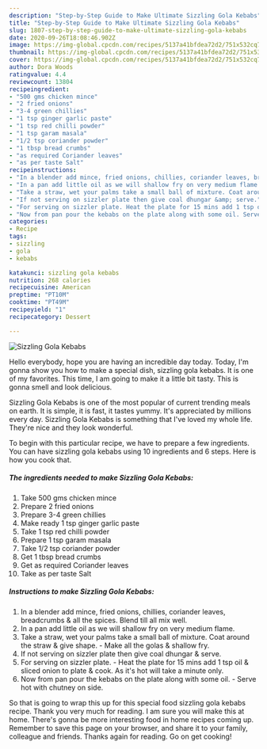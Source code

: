 ```yaml
---
description: "Step-by-Step Guide to Make Ultimate Sizzling Gola Kebabs"
title: "Step-by-Step Guide to Make Ultimate Sizzling Gola Kebabs"
slug: 1807-step-by-step-guide-to-make-ultimate-sizzling-gola-kebabs
date: 2020-09-26T18:08:46.902Z
image: https://img-global.cpcdn.com/recipes/5137a41bfdea72d2/751x532cq70/sizzling-gola-kebabs-recipe-main-photo.jpg
thumbnail: https://img-global.cpcdn.com/recipes/5137a41bfdea72d2/751x532cq70/sizzling-gola-kebabs-recipe-main-photo.jpg
cover: https://img-global.cpcdn.com/recipes/5137a41bfdea72d2/751x532cq70/sizzling-gola-kebabs-recipe-main-photo.jpg
author: Dora Woods
ratingvalue: 4.4
reviewcount: 13804
recipeingredient:
- "500 gms chicken mince"
- "2 fried onions"
- "3-4 green chillies"
- "1 tsp ginger garlic paste"
- "1 tsp red chilli powder"
- "1 tsp garam masala"
- "1/2 tsp coriander powder"
- "1 tbsp bread crumbs"
- "as required Coriander leaves"
- "as per taste Salt"
recipeinstructions:
- "In a blender add mince, fried onions, chillies, coriander leaves, breadcrumbs &amp; all the spices. Blend till all mix well."
- "In a pan add little oil as we will shallow fry on very medium flame."
- "Take a straw, wet your palms take a small ball of mixture. Coat around the straw &amp; give shape. Make all the golas &amp; shallow fry."
- "If not serving on sizzler plate then give coal dhungar &amp; serve."
- "For serving on sizzler plate. Heat the plate for 15 mins add 1 tsp oil &amp; sliced onion to plate &amp; cook. As it&#39;s hot will take a minute only."
- "Now from pan pour the kebabs on the plate along with some oil. Serve hot with chutney on side."
categories:
- Recipe
tags:
- sizzling
- gola
- kebabs

katakunci: sizzling gola kebabs 
nutrition: 268 calories
recipecuisine: American
preptime: "PT10M"
cooktime: "PT49M"
recipeyield: "1"
recipecategory: Dessert

---
```



![Sizzling Gola Kebabs](https://img-global.cpcdn.com/recipes/5137a41bfdea72d2/751x532cq70/sizzling-gola-kebabs-recipe-main-photo.jpg)

Hello everybody, hope you are having an incredible day today. Today, I'm gonna show you how to make a special dish, sizzling gola kebabs. It is one of my favorites. This time, I am going to make it a little bit tasty. This is gonna smell and look delicious.



Sizzling Gola Kebabs is one of the most popular of current trending meals on earth. It is simple, it is fast, it tastes yummy. It's appreciated by millions every day. Sizzling Gola Kebabs is something that I've loved my whole life. They're nice and they look wonderful.


To begin with this particular recipe, we have to prepare a few ingredients. You can have sizzling gola kebabs using 10 ingredients and 6 steps. Here is how you cook that.

<!--inarticleads1-->

##### The ingredients needed to make Sizzling Gola Kebabs:

1. Take 500 gms chicken mince
1. Prepare 2 fried onions
1. Prepare 3-4 green chillies
1. Make ready 1 tsp ginger garlic paste
1. Take 1 tsp red chilli powder
1. Prepare 1 tsp garam masala
1. Take 1/2 tsp coriander powder
1. Get 1 tbsp bread crumbs
1. Get as required Coriander leaves
1. Take as per taste Salt




<!--inarticleads2-->

##### Instructions to make Sizzling Gola Kebabs:

1. In a blender add mince, fried onions, chillies, coriander leaves, breadcrumbs &amp; all the spices. Blend till all mix well.
1. In a pan add little oil as we will shallow fry on very medium flame.
1. Take a straw, wet your palms take a small ball of mixture. Coat around the straw &amp; give shape. - Make all the golas &amp; shallow fry.
1. If not serving on sizzler plate then give coal dhungar &amp; serve.
1. For serving on sizzler plate. - Heat the plate for 15 mins add 1 tsp oil &amp; sliced onion to plate &amp; cook. As it&#39;s hot will take a minute only.
1. Now from pan pour the kebabs on the plate along with some oil. - Serve hot with chutney on side.




So that is going to wrap this up for this special food sizzling gola kebabs recipe. Thank you very much for reading. I am sure you will make this at home. There's gonna be more interesting food in home recipes coming up. Remember to save this page on your browser, and share it to your family, colleague and friends. Thanks again for reading. Go on get cooking!
